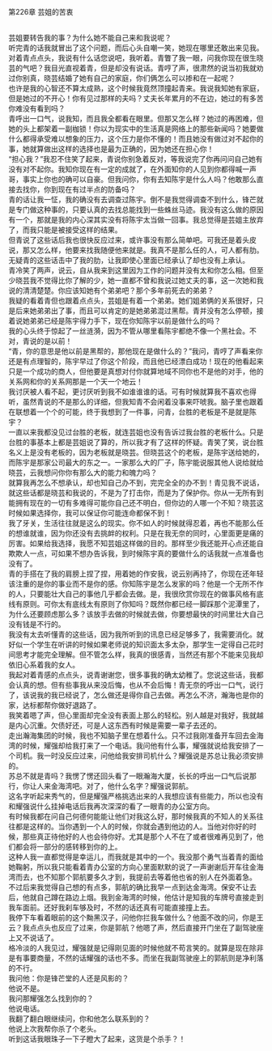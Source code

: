 第226章 芸姐的苦衷
<br />芸姐要转告我的事？为什么她不能自己来和我说呢？<br />听完青的话我就冒出了这个问题，而后心头自嘲一笑，她现在哪里还敢出来见我。<br />对着青点点头，我说有什么话您说吧，我听着。青瞥了我一眼，问我你现在很生晓芸的气吧？我目光直视着青，但是却没有说话。青哼了声，很肃然的说当初我就劝过你别真，晓芸结婚了她有自己的家庭，你们俩怎么可以掺和在一起呢？<br />也许是我的心智还不算太成熟，这个时候我竟然顶撞起青来。我说我知她有家庭，但是她过的不开心！你有见过那样的夫吗？丈夫长年累月的不在边，她过的有多苦你难没有看到吗？<br />青呼出一口气，说我知，而且我全都看在眼里。但那又怎么样？她过的再困难，但她的头上都架着一副枷锁！你以为现实中的生活真是网络上的那些新闻吗？她要做什么都得承受难以想象的压力，这个压力是你不懂的！而且她没有做过对不起你的事，她就算做出这样的选择也是最为正确的，因为她还在担心你！<br />“担心我？”我忍不住笑了起来，青说你别急着反对，等我说完了你再问问自己她有没有对不起你。我知你现在有一定的成就了，在外面知你的人见到你都得喊一声哥，事实上你也的确可以自豪。但我问你，你有去知陈宇是什么人吗？他敢那么直接去找你，你到现在有过半点的防备吗？<br />青的话让我一怔，我的确没有去调查过陈宇。倒不是我觉得调查不到什么，锋芒就是专门做这种事的，只要认真的去找总能找到一些蛛丝马迹。我没有这么做的原因有一个，那就是我的内心深其实没有将陈宇太当做一回事。我总觉得是芸姐主放弃了，而我只能是被接受这样的结果。<br />但青说了这些话后我也很快反应过来，或许事没有那么简单吧。可我还是着头皮说，那又怎么样，他要来找我随便他来就是。我真不是那么任的人，可人都有肋。无疑青的这些话击中了我的肋，让我即使心里面已经承认了却也没有上承认。<br />青冷笑了两声，说云，自从我来到这里因为工作的问题并没有太和你怎么相。但至少晓芸我不觉得比你了解的少，她一直都不曾和我说过她丈夫的事，这一次她和我说的清清楚楚。你应该知她有个弟弟吧？那个多年前死去的弟弟？<br />我疑的看着青但也跟着点点头，芸姐是有着一个弟弟。她们姐弟俩的关系很好，只是后来她弟弟出了事，而且可以肯定的是她弟弟混过黑帮。青并没有怎么停顿，接着说她弟弟已经是陈宇得力手下，现在你知陈宇以前是做什么的吗？<br />我的心头终于惊起了一丝涟漪，因为不管从哪里看陈宇都绝不像一个黑社会。不对，青说的是以前！<br />“青，你的意思是他以前是黑帮的，那他现在是做什么的？”我问，青哼了声看来你还是有点理智的，陈宇早过了你这个阶段，而且他已经漂白成功！现在的他看起来只是一个成功的商人，但他要是真想对付你就算地域不同你也不是他的对手，他的关系网和你的关系网那是一个天一个地云！<br />我讨厌被人看不起，更讨厌听到我不如谁谁谁的话。可有时候就算我不喜欢也得听，虽然青说的不是那么的详细，但我知青不会闲着没事来吓唬我。脑子里也跟着在联想着一个个的可能，终于我想到了一件事，问青，台胜的老板是不是就是陈宇？<br />一直以来我都没见过台胜的老板，就连芸姐也没有告诉过我台胜的老板什么。只是台胜的事基本上都是芸姐说了算的，所以我才有了这样的怀疑。青笑了笑，说台胜名义上是没有老板的，因为老板就是晓芸。但晓芸这个的老板，是陈宇送给她的，而陈宇是那家公司最大的东之一。一家那么大的厂子，陈宇能说服其他人说给就给晓芸，云我想问你你有那么大的能力和魄力吗？<br />就算我再怎么不想承认，却也知自己办不到，完完全全的办不到！青见我不说话，就这些话都是晓芸和我说的，不是为了打击你，而是为了保护你。你从一无所有到能拥有现在的一切有多难得可能你自己还不明白，但你边的人哪一个不知？晓芸这时候如果选择你，我可以保证你可能连命都保不到！<br />我了牙关，生活往往就是这么的现实。你不如人的时候就得忍着，再也不能那么任的想谁就谁，因为你还没有去挑衅的权利。只是在我无奈的同时，心里面更是痛的厉害。如果给我选择，我愿不知芸姐这样做的目的。那样至少我还能开心点还能自欺欺人一点，可如果不想办告诉我，到时候陈宇真的要做什么的话我就一点准备也没有了。<br />青的手搭在了我的肩膀上捏了捏，用着她的作安我，说云别再持了，你现在还年轻该注重的是你的事业而不是你的感。你知陈宇是怎么发家的吗？他是一个无所不作的人，只要能壮大自己的事他几乎都会去做。是，我很欣赏你现在的做事风格有底线有原则。可你太有底线太有原则了你知吗？既然你都已经一脚踩那个泥潭里了，为什么还要顾虑那么多？该放手去做的时候就去做，你要想最快的时间里壮大自己没有钱是不行的。<br />我没有太去听懂青的这些话，因为我所听到的讯息已经足够多了，我需要消化。就好似一个学生在听讲的时候如果老师说的知识面太多太杂，那学生一定得自己花时间思考才能完全理解。但不管怎么样，我真的很感青，当然还有那个不能来见我却依旧心系着我的女人。<br />我起对着青感的点点头，说青谢谢您，很多事我的确太幼稚了。您说这些话，我都会认真的想。但有些事我从来没后悔，也从不会后悔！青无奈的呼出一口气，说行了，该说我的我已经说了，怎么做还是得你自己去做。再怎么不济，瀚海也是你的家，达标都帮你做好退路了。<br />我笑着嗯了声，但心里面却完全没有表面上那么的轻松。别人越是对我好，我就越是内心沉重。欠债好还，可是人这东西有时候是需要一辈子去还的。<br />走出瀚海集团的时候，我也不知脑子里在想着什么。只不过我刚准备开车回去金海湾的时候，耀强却给我打来了一个电话。我问他有什么事，耀强就说给我安排了一个司机。我一时没反应过来，问他给我安排司机什么？耀强说是苏总让我必须安排的。<br />苏总不就是青吗？我愣了愣还回头看了一眼瀚海大厦，长长的呼出一口气后说那行，你让人来金海湾吧。对了，他什么名字？耀强说郭航。<br />这名字听起来秀气的，但是耀强严格挑选出来的人我想应该有些能力，所以也没有和耀强说什么挂掉电话后我再次深深的看了一眼青的办公室方向。<br />有时候我都在问自己何德何能能让他们对我这么好，那时候我真的不知人的关系往往都是这样的。当你遇到一个人的时候，你就会遇到他边的人。当他对你好的时候，那些真正待他好的人也会待你好。尤其是那个人不在了或者很难再见到了，他们都会将一部分的感转移到你的上。<br />这种人我一直都觉得是幸运儿，而我就是其中的一个。我没那个勇气当着青的面给她鞠躬，所以我只能看着青办公室的方向心里面默默的说了一声谢谢后开车往金海湾而去，也不知那个郭航要多久才到，我提前去等着他也省的别人在外面着急。<br />不过后来我觉得自己想的有点多，郭航的确比我早一点到达金海湾。保安不让去后，他就自己蹲在路边上烟。我到金海湾的时候，他估计是知我的车牌号直接走到我车面前。还好我刹车够及时，不然的话还真有可能直接撞上去。<br />我停下车看着眼前的这个黝黑汉子，问他你拦我车做什么？他面不改的问，你是王云？我点点头也反应了过来，你是郭航？他嗯了声，然后直接开门坐在了副驾驶座上又不说话了。<br />格冷淡的人我见过，耀强就是记得刚见面的时候他就不苟言笑的。就算是现在除非是有事要商量，不然的话耀强的话也不多。而坐在我副驾驶座上的郭航则是净利落的不行。<br />我问他：你是锋芒堂的人还是风影的？<br />他说不是。<br />我问那耀强怎么找到你的？<br />他说电话。<br />我翻了翻白眼继续问，你和他怎么联系到的？<br />他说上次我帮你杀了个老头。<br />听到这话我眼珠子一下子瞪大了起来，这货是个杀手？！